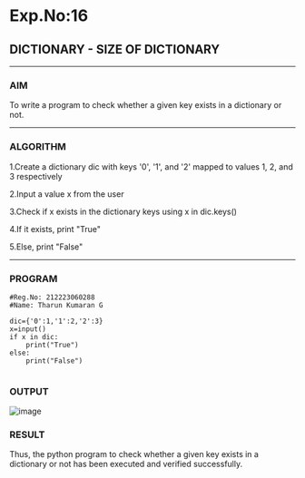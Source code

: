 # Exp.No:16  
## DICTIONARY - SIZE OF DICTIONARY

---

### AIM  
To write a program to check whether a given key exists in a dictionary or not.

---

### ALGORITHM

1.Create a dictionary dic with keys '0', '1', and '2' mapped to values 1, 2, and 3 respectively

2.Input a value x from the user

3.Check if x exists in the dictionary keys using x in dic.keys()

4.If it exists, print "True"

5.Else, print "False"

---

### PROGRAM

```
#Reg.No: 212223060288
#Name: Tharun Kumaran G

dic={'0':1,'1':2,'2':3}
x=input()
if x in dic:
    print("True")
else:
    print("False")
    

```

### OUTPUT

![image](https://github.com/user-attachments/assets/e8499a84-139d-4410-87d4-0fff52748353)

### RESULT

Thus, the python program to check whether a given key exists in a dictionary or not has been executed and verified successfully.
